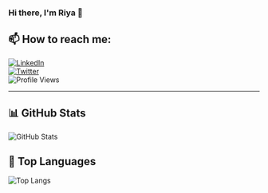 ### Hi there, I'm Riya 👋  

## 📫 How to reach me:  
[![LinkedIn](https://img.shields.io/badge/-LinkedIn-blue?style=flat-square&logo=linkedin)](https://www.linkedin.com/in/riyageorge2000)  
[![Twitter](https://img.shields.io/badge/-Twitter-blue?style=flat-square&logo=twitter)](https://twitter.com/riyageorge2000)  
![Profile Views](https://komarev.com/ghpvc/?username=riyageorge2000&color=blue)

---

## 📊 GitHub Stats  
![GitHub Stats](https://github-readme-stats.vercel.app/api?username=riyageorge2000&show_icons=true&theme=tokyonight)

## 🚀 Top Languages  
![Top Langs](https://github-readme-stats.vercel.app/api/top-langs/?username=riyageorge2000&layout=compact&theme=tokyonight)
